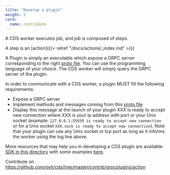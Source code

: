 ```yaml
---
title: "Develop a plugin"
weight: 5
card: 
  name: contribute
---
```


A CDS worker executes job, and job is composed of steps.

A step is an [action]({{< relref "/docs/actions/_index.md" >}})

A Plugin is simply an executable which expose a GRPC server corresponding to the right [proto file](https://github.com/ovh/cds/tree/master/sdk/grpcplugin/actionplugin/actionplugin.proto). You can use the programming language of your choice. The CDS worker will simply query the GRPC server of the plugin.

In order to communicate with a CDS worker, a plugin MUST fill the following requirements:

+ Expose a GRPC server
+ Implement methods and messages coming from this [proto file](https://github.com/ovh/cds/tree/master/sdk/grpcplugin/actionplugin/actionplugin.proto)
+ Display this message at the launch of your plugin XXX is ready to accept new connection where XXX is your ip address with port or your Unix socket (example: `127.0.0.1:55939 is ready to accept new connection` or for a Unix socket `XXX.sock is ready to accept new connection`). Note that your plugin can use any Unix socket or tcp port as long as it informs the worker using the log line above.

More resources that may help you in developing a CDS plugin are available: [SDK in this directory](https://github.com/ovh/cds/tree/master/sdk/grpcplugin/actionplugin) with some examples [here](https://github.com/ovh/cds/tree/master/contrib/grpcplugins/action/examples).

Contribute on https://github.com/ovh/cds/tree/master/contrib/grpcplugins/action
